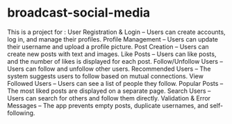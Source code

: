 # broadcast-social-media
This is a project for :
User Registration & Login – Users can create accounts, log in, and manage their profiles.
Profile Management – Users can update their username and upload a profile picture.
Post Creation – Users can create new posts with text and images.
Like Posts – Users can like posts, and the number of likes is displayed for each post.
Follow/Unfollow Users – Users can follow and unfollow other users.
Recommended Users – The system suggests users to follow based on mutual connections.
View Followed Users – Users can see a list of people they follow.
Popular Posts – The most liked posts are displayed on a separate page.
Search Users – Users can search for others and follow them directly.
Validation & Error Messages – The app prevents empty posts, duplicate usernames, and self-following.
